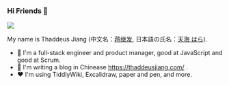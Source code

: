 ### Hi Friends 👋

<img src="https://github-readme-stats.vercel.app/api?username=thaddeusjiang&show_icons=true&icon_color=00a8a6&text_color=00a8a6&bg_color=ffffff&hide_title=true" />

My name is Thaddeus Jiang (中文名：[蒋继发](https://twitter.com/ThaddeusJiang), 日本語の氏名：[天海 はら](https://twitter.com/amami_hara)).



- 👤 I'm a full-stack engineer and product manager, good at JavaScript and good at Scrum.
- 📝 I'm writing a blog in Chinease https://thaddeusjiang.com/ .
- ❤️ I'm using TiddlyWiki, Excalidraw, paper and pen, and more.


<!--
**ThaddeusJiang/ThaddeusJiang** is a ✨ _special_ ✨ repository because its `README.md` (this file) appears on your GitHub profile.

Here are some ideas to get you started:

- 🔭 I’m currently working on ...
- 🌱 I’m currently learning ...
- 👯 I’m looking to collaborate on ...
- 🤔 I’m looking for help with ...
- 💬 Ask me about ...
- 📫 How to reach me: ...
- 😄 Pronouns: ...
- ⚡ Fun fact: ...
-->
